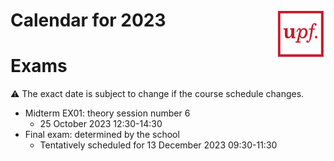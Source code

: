 
# <img src="upf_logo.png" align="right" width="80"/>Calendar for 2023

# Exams

:warning: The exact date is subject to change if the course schedule changes.

* Midterm EX01: theory session number 6
    * 25 October 2023 12:30-14:30
* Final exam: determined by the school
  * Tentatively scheduled for 13 December 2023 09:30-11:30
